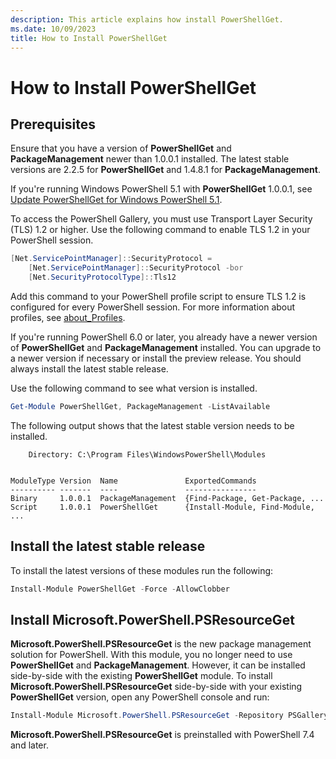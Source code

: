 ```yaml
---
description: This article explains how install PowerShellGet.
ms.date: 10/09/2023
title: How to Install PowerShellGet
---
```

# How to Install PowerShellGet

## Prerequisites

Ensure that you have a version of **PowerShellGet** and **PackageManagement** newer than 1.0.0.1
installed. The latest stable versions are 2.2.5 for **PowerShellGet** and 1.4.8.1 for
**PackageManagement**.

If you're running Windows PowerShell 5.1 with **PowerShellGet** 1.0.0.1, see
[Update PowerShellGet for Windows PowerShell 5.1](update-powershell-51.md).

To access the PowerShell Gallery, you must use Transport Layer Security (TLS) 1.2 or higher. Use the
following command to enable TLS 1.2 in your PowerShell session.

```powershell
[Net.ServicePointManager]::SecurityProtocol =
    [Net.ServicePointManager]::SecurityProtocol -bor
    [Net.SecurityProtocolType]::Tls12
```

Add this command to your PowerShell profile script to ensure TLS 1.2 is configured for every
PowerShell session. For more information about profiles, see [about_Profiles][01].

If you're running PowerShell 6.0 or later, you already have a newer version of **PowerShellGet** and
**PackageManagement** installed. You can upgrade to a newer version if necessary or install the
preview release. You should always install the latest stable release.

Use the following command to see what version is installed.

```powershell
Get-Module PowerShellGet, PackageManagement -ListAvailable
```

The following output shows that the latest stable version needs to be installed.

```Output
    Directory: C:\Program Files\WindowsPowerShell\Modules


ModuleType Version  Name               ExportedCommands
---------- -------  ----               ----------------
Binary     1.0.0.1  PackageManagement  {Find-Package, Get-Package, ...
Script     1.0.0.1  PowerShellGet      {Install-Module, Find-Module, ...
```

## Install the latest stable release

To install the latest versions of these modules run the following:

```powershell
Install-Module PowerShellGet -Force -AllowClobber
```

## Install Microsoft.PowerShell.PSResourceGet

**Microsoft.PowerShell.PSResourceGet** is the new package management solution for PowerShell. With
this module, you no longer need to use **PowerShellGet** and **PackageManagement**. However, it can
be installed side-by-side with the existing **PowerShellGet** module. To install
**Microsoft.PowerShell.PSResourceGet** side-by-side with your existing **PowerShellGet** version,
open any PowerShell console and run:

```powershell
Install-Module Microsoft.PowerShell.PSResourceGet -Repository PSGallery
```

**Microsoft.PowerShell.PSResourceGet** is preinstalled with PowerShell 7.4 and later.

<!-- link references -->
[01]: /powershell/module/microsoft.powershell.core/about/about_profiles
